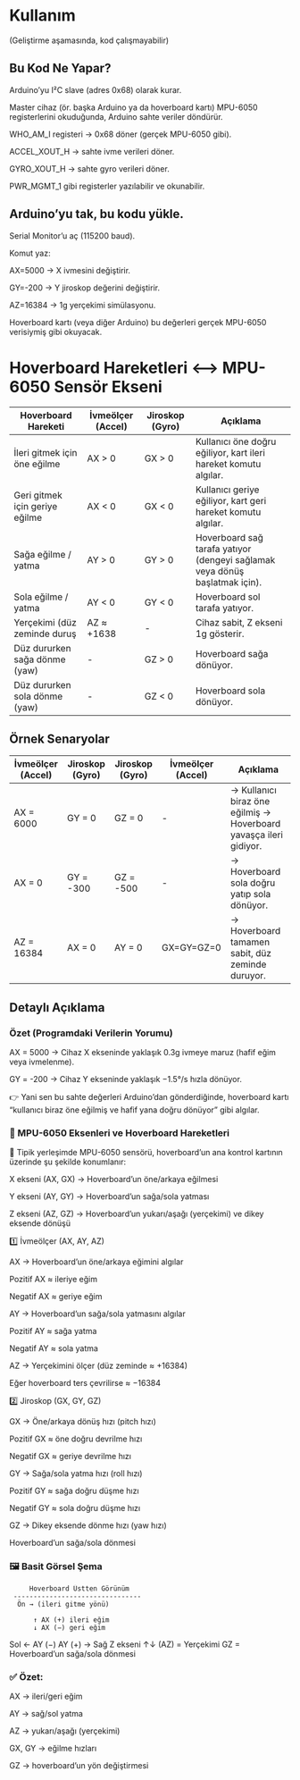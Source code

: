 # Kullanım
(Geliştirme aşamasında, kod çalışmayabilir)

## Bu Kod Ne Yapar?

Arduino’yu I²C slave (adres 0x68) olarak kurar.

Master cihaz (ör. başka Arduino ya da hoverboard kartı) MPU-6050 registerlerini okuduğunda, Arduino sahte veriler döndürür.

WHO_AM_I registeri → 0x68 döner (gerçek MPU-6050 gibi).

ACCEL_XOUT_H → sahte ivme verileri döner.

GYRO_XOUT_H → sahte gyro verileri döner.

PWR_MGMT_1 gibi registerler yazılabilir ve okunabilir.

## Arduino’yu tak, bu kodu yükle.

Serial Monitor’u aç (115200 baud).

Komut yaz:

AX=5000 → X ivmesini değiştirir.

GY=-200 → Y jiroskop değerini değiştirir.

AZ=16384 → 1g yerçekimi simülasyonu.

Hoverboard kartı (veya diğer Arduino) bu değerleri gerçek MPU-6050 verisiymiş gibi okuyacak.

# Hoverboard Hareketleri <--> MPU-6050 Sensör Ekseni


| Hoverboard Hareketi | İvmeölçer (Accel) | Jiroskop (Gyro) | Açıklama |
| --- | --- | --- | --- |
| İleri gitmek için öne eğilme | AX > 0 | GX > 0 | Kullanıcı öne doğru eğiliyor, kart ileri hareket komutu algılar.
| Geri gitmek için geriye eğilme | AX < 0 | GX < 0 | Kullanıcı geriye eğiliyor, kart geri hareket komutu algılar.
| Sağa eğilme / yatma | AY > 0 | GY > 0 | Hoverboard sağ tarafa yatıyor (dengeyi sağlamak veya dönüş başlatmak için).
| Sola eğilme / yatma | AY < 0  | GY < 0 | Hoverboard sol tarafa yatıyor.
| Yerçekimi (düz zeminde duruş | AZ ≈ +1638 | - | Cihaz sabit, Z ekseni 1g gösterir.
| Düz dururken sağa dönme (yaw) | - | GZ > 0 | Hoverboard sağa dönüyor.
| Düz dururken sola dönme (yaw) | -	| GZ < 0 | Hoverboard sola dönüyor.

## Örnek Senaryolar


| İvmeölçer (Accel) | Jiroskop (Gyro) |Jiroskop (Gyro) | İvmeölçer (Accel) | Açıklama |
| --- | --- | --- | --- | --- |
| AX = 6000 | GY = 0 | GZ = 0 | - | → Kullanıcı biraz öne eğilmiş → Hoverboard yavaşça ileri gidiyor.
| AX = 0 | GY = -300 | GZ = -500 | - | → Hoverboard sola doğru yatıp sola dönüyor.
| AZ = 16384 | AX = 0 | AY = 0 | GX=GY=GZ=0 | → Hoverboard tamamen sabit, düz zeminde duruyor.

## Detaylı Açıklama

### Özet (Programdaki Verilerin Yorumu)

AX = 5000 → Cihaz X ekseninde yaklaşık 0.3g ivmeye maruz (hafif eğim veya ivmelenme).

GY = -200 → Cihaz Y ekseninde yaklaşık −1.5°/s hızla dönüyor.

👉 Yani sen bu sahte değerleri Arduino’dan gönderdiğinde, hoverboard kartı “kullanıcı biraz öne eğilmiş ve hafif yana doğru dönüyor” gibi algılar.


### 🧭 MPU-6050 Eksenleri ve Hoverboard Hareketleri

📌 Tipik yerleşimde MPU-6050 sensörü, hoverboard’un ana kontrol kartının üzerinde şu şekilde konumlanır:

X ekseni (AX, GX) → Hoverboard’un öne/arkaya eğilmesi

Y ekseni (AY, GY) → Hoverboard’un sağa/sola yatması

Z ekseni (AZ, GZ) → Hoverboard’un yukarı/aşağı (yerçekimi) ve dikey eksende dönüşü

1️⃣ İvmeölçer (AX, AY, AZ)

AX → Hoverboard’un öne/arkaya eğimini algılar

Pozitif AX ≈ ileriye eğim

Negatif AX ≈ geriye eğim

AY → Hoverboard’un sağa/sola yatmasını algılar

Pozitif AY ≈ sağa yatma

Negatif AY ≈ sola yatma

AZ → Yerçekimini ölçer (düz zeminde ≈ +16384)

Eğer hoverboard ters çevrilirse ≈ −16384

2️⃣ Jiroskop (GX, GY, GZ)

GX → Öne/arkaya dönüş hızı (pitch hızı)

Pozitif GX ≈ öne doğru devrilme hızı

Negatif GX ≈ geriye devrilme hızı

GY → Sağa/sola yatma hızı (roll hızı)

Pozitif GY ≈ sağa doğru düşme hızı

Negatif GY ≈ sola doğru düşme hızı

GZ → Dikey eksende dönme hızı (yaw hızı)

Hoverboard’un sağa/sola dönmesi

### 🖼️ Basit Görsel Şema
         Hoverboard Üstten Görünüm
     --------------------------------
      Ön → (ileri gitme yönü)

          ↑ AX (+) ileri eğim
          ↓ AX (−) geri eğim
   Sol ← AY (−)          AY (+) → Sağ
   Z ekseni ↑↓ (AZ) = Yerçekimi
   GZ = Hoverboard’un sağa/sola dönmesi


### ✅ Özet:

AX → ileri/geri eğim

AY → sağ/sol yatma

AZ → yukarı/aşağı (yerçekimi)

GX, GY → eğilme hızları

GZ → hoverboard’un yön değiştirmesi

